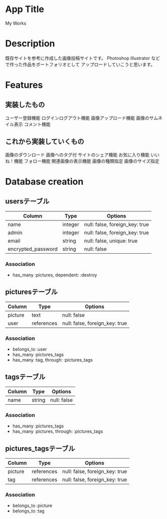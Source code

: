 # App Title
My Works

# Description
既存サイトを参考に作成した画像投稿サイトです。
Photoshop Illustrator などで作った作品をポートフォリオとして
アップロードしていこうと思います。

# Features

## 実装したもの
ユーザー登録機能
ログインログアウト機能
画像アップロード機能
画像のサムネイル表示
コメント機能

## これから実装していくもの
画像のダウンロード
画像へのタグ付
サイトのシェア機能
お気に入り機能
いいね！機能
フォロー機能
関連画像の表示機能
画像の種類指定
画像のサイズ指定

# Database creation

## usersテーブル
|Column|Type|Options|
|------|----|-------|
|name|integer|null: false, foreign_key: true|
|admin|integer|null: false, foreign_key: true|
|email|string|null: false, unique: true|
|encrypted_password|string|null: false|
### Association
- has_many :pictures, dependent: :destroy

## picturesテーブル
|Column|Type|Options|
|------|----|-------|
|picture|text|null: false|
|user|references|null: false, foreign_key: true|
### Association
- belongs_to :user
- has_many :pictures_tags
- has_many :tag, through: :pictures_tags

## tagsテーブル
|Column|Type|Options|
|------|----|-------|
|name|string|null: false|
### Association
- has_many :pictures_tags
- has_many :pictures, through: :pictures_tags

## pictures_tagsテーブル
|Column|Type|Options|
|------|----|-------|
|picture|references|null: false, foreign_key: true|
|tag|references|null: false, foreign_key: true|
### Association
- belongs_to :picture
- belongs_to :tag